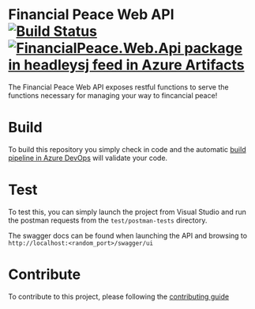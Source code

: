 # Financial Peace Web API [![Build Status](https://dev.azure.com/headleysj/Source%20Code/_apis/build/status/FinancialPeace-Web-Api?branchName=master)](https://dev.azure.com/headleysj/Source%20Code/_build/latest?definitionId=12&branchName=master) [![FinancialPeace.Web.Api package in headleysj feed in Azure Artifacts](https://feeds.dev.azure.com/headleysj/_apis/public/Packaging/Feeds/404449e0-6d24-4a4e-bc3e-4634d3f54a5a/Packages/19bede14-4978-45fb-ab14-e922583f21f4/Badge)](https://dev.azure.com/headleysj/Source%20Code/_packaging?_a=package&feed=404449e0-6d24-4a4e-bc3e-4634d3f54a5a&package=19bede14-4978-45fb-ab14-e922583f21f4&preferRelease=true) 
The Financial Peace Web API exposes restful functions to serve the functions necessary for managing your way to fincancial peace!

# Build
To build this repository you simply check in code and the automatic [build pipeline in Azure DevOps](https://dev.azure.com/headleysj/Source%20Code/_build?definitionId=12) will validate your code.

# Test
To test this, you can simply launch the project from Visual Studio and run the postman requests from the `test/postman-tests` directory. 

The swagger docs can be found when launching the API and browsing to `http://localhost:<random_port>/swagger/ui`

# Contribute
To contribute to this project, please following the [contributing guide](CONTRIBUTING.md)